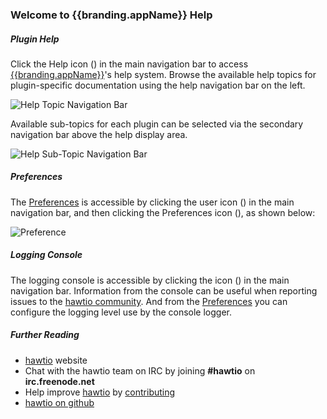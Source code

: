 <h3 class="help-header">Welcome to <img class='no-shadow' ng-src='{{branding.appLogo}}'>{{branding.appName}} Help</h3>

##### Plugin Help #####
Click the Help icon (<i class='icon-question-sign'></i>) in the main navigation bar to access [{{branding.appName}}](http://hawt.io "{{branding.appName}}")'s help system. Browse the available help topics for plugin-specific documentation using the help navigation bar on the left.

![Help Topic Navigation Bar](app/core/doc/img/help-topic-nav.png "Help Topic Navigation Bar")

Available sub-topics for each plugin can be selected via the secondary navigation bar above the help display area.

![Help Sub-Topic Navigation Bar](app/core/doc/img/help-subtopic-nav.png "Help Sub-Topic Navigation Bar")

##### Preferences #####
The [Preferences](#/preferences) is accessible by clicking the user icon (<i class='icon-user'></i>) in the main navigation bar,
and then clicking the Preferences icon (<i class='icon-cogs'></i>), as shown below:

![Preference](app/core/doc/img/help-preference.png "Preference")

##### Logging Console #####
The logging console is accessible by clicking the icon (<i class='icon-desktop'></i>) in the main navigation bar.
Information from the console can be useful when reporting issues to the <a href="http://hawt.io/community/index.html">hawtio community</a>.
And from the [Preferences](#/preferences) you can configure the logging level use by the console logger.

##### Further Reading #####
- [hawtio](http://hawt.io "hawtio") website
- Chat with the hawtio team on IRC by joining **#hawtio** on **irc.freenode.net**
- Help improve [hawtio](http://hawt.io "hawtio") by [contributing](http://hawt.io/contributing/index.html)
- [hawtio on github](https://github.com/hawtio/hawtio)


